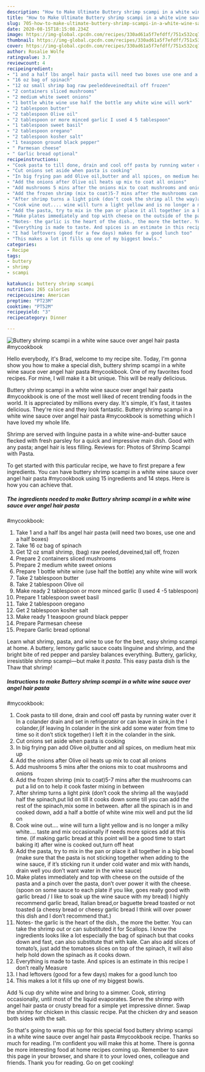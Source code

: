 ```yaml
---
description: "How to Make Ultimate Buttery shrimp scampi in a white wine sauce over angel hair pasta #mycookbook"
title: "How to Make Ultimate Buttery shrimp scampi in a white wine sauce over angel hair pasta #mycookbook"
slug: 705-how-to-make-ultimate-buttery-shrimp-scampi-in-a-white-wine-sauce-over-angel-hair-pasta-mycookbook
date: 2020-08-15T18:15:08.234Z
image: https://img-global.cpcdn.com/recipes/330ad61a5f7efdff/751x532cq70/buttery-shrimp-scampi-in-a-white-wine-sauce-over-angel-hair-pasta-mycookbook-recipe-main-photo.jpg
thumbnail: https://img-global.cpcdn.com/recipes/330ad61a5f7efdff/751x532cq70/buttery-shrimp-scampi-in-a-white-wine-sauce-over-angel-hair-pasta-mycookbook-recipe-main-photo.jpg
cover: https://img-global.cpcdn.com/recipes/330ad61a5f7efdff/751x532cq70/buttery-shrimp-scampi-in-a-white-wine-sauce-over-angel-hair-pasta-mycookbook-recipe-main-photo.jpg
author: Rosalie Wolfe
ratingvalue: 3.7
reviewcount: 4
recipeingredient:
- "1 and a half lbs angel hair pasta will need two boxes use one and a half boxes"
- "16 oz bag of spinach"
- "12 oz small shrimp bag raw peeleddeveinedtail off frozen"
- "2 containers sliced mushrooms"
- "2 medium white sweet onions"
- "1 bottle white wine use half the bottle any white wine will work"
- "2 tablespoon butter"
- "2 tablespoon Olive oil"
- "2 tablespoon or more minced garlic I used 4 5 tablespoon"
- "1 tablespoon sweet basil"
- "2 tablespoon oregano"
- "2 tablespoon kosher salt"
- "1 teaspoon ground black pepper"
- " Parmesan cheese"
- " Garlic bread optional"
recipeinstructions:
- "Cook pasta to till done, drain and cool off pasta by running water over it In a colander drain and set in refrigerator or can leave in sink,in the I colander,(if leaving In colander in the sink add some water from time to time so it don’t stick together) I left it in the colander in the sink."
- "Cut onions set aside when pasta is cooking"
- "In big frying pan add Olive oil,butter and all spices, on medium heat mix up"
- "Add the onions after Olive oil heats up mix to coat all onions"
- "Add mushrooms 5 mins after the onions mix to coat mushrooms and onions"
- "Add the frozen shrimp (mix to coat)5-7 mins after the mushrooms can put a lid on to help it cook faster mixing in between"
- "After shrimp turns a light pink (don’t cook the shrimp all the way)add half the spinach,put lid on till it cooks down some till you can add the rest of the spinach,mix some in between. after all the spinach is in and cooked down, add a half a bottle of white wine mix well and put the lid on"
- "Cook wine out.... wine will turn a light yellow and is no longer a milky white.... taste and mix occasionally if needs more spices add at this time. (if making garlic bread at this point will be a good time to start baking it) after wine is cooked out,turn off heat"
- "Add the pasta, try to mix in the pan or place it all together in a big bowl (make sure that the pasta is not sticking together when adding to the wine sauce, if it’s sticking run it under cold water and mix with hands, drain well you don’t want water in the wine sauce)"
- "Make plates immediately and top with cheese on the outside of the pasta and a pinch over the pasta, don’t over power it with the cheese. (spoon on some sauce to each plate if you like, goes really good with garlic bread / I like to soak up the wine sauce with my bread) I highly recommend garlic bread, Italian bread,or baguette bread toasted or not toasted (a cheesy bread or cheesy garlic bread I think will over power this dish and I don’t recommend that.)"
- "Notes- the garlic is the heart of the dish., the more the better. You can take the shrimp out or can substituted it for Scallops. I know the ingredients looks like a lot especially the bag of spinach but that cooks down and fast, can also substitute that with kale. Can also add slices of tomato’s, just add the tomatoes slices on top of the spinach, it will also help hold down the spinach as it cooks down."
- "Everything is made to taste. And spices is an estimate in this recipe I don’t really Measure"
- "I had leftovers (good for a few days) makes for a good lunch too"
- "This makes a lot it fills up one of my biggest bowls."
categories:
- Recipe
tags:
- buttery
- shrimp
- scampi

katakunci: buttery shrimp scampi 
nutrition: 265 calories
recipecuisine: American
preptime: "PT23M"
cooktime: "PT52M"
recipeyield: "3"
recipecategory: Dinner

---
```



![Buttery shrimp scampi in a white wine sauce over angel hair pasta
#mycookbook](https://img-global.cpcdn.com/recipes/330ad61a5f7efdff/751x532cq70/buttery-shrimp-scampi-in-a-white-wine-sauce-over-angel-hair-pasta-mycookbook-recipe-main-photo.jpg)

Hello everybody, it's Brad, welcome to my recipe site. Today, I'm gonna show you how to make a special dish, buttery shrimp scampi in a white wine sauce over angel hair pasta
#mycookbook. One of my favorites food recipes. For mine, I will make it a bit unique. This will be really delicious.

Buttery shrimp scampi in a white wine sauce over angel hair pasta
#mycookbook is one of the most well liked of recent trending foods in the world. It is appreciated by millions every day. It's simple, it's fast, it tastes delicious. They're nice and they look fantastic. Buttery shrimp scampi in a white wine sauce over angel hair pasta
#mycookbook is something which I have loved my whole life.

Shrimp are served with linguine pasta in a white wine-and-butter sauce flecked with fresh parsley for a quick and impressive main dish. Good with any pasta; angel hair is less filling. Reviews for: Photos of Shrimp Scampi with Pasta.


To get started with this particular recipe, we have to first prepare a few ingredients. You can have buttery shrimp scampi in a white wine sauce over angel hair pasta
#mycookbook using 15 ingredients and 14 steps. Here is how you can achieve that.

<!--inarticleads1-->

##### The ingredients needed to make Buttery shrimp scampi in a white wine sauce over angel hair pasta
#mycookbook:

1. Take 1 and a half lbs angel hair pasta (will need two boxes, use one and a half boxes)
1. Take 16 oz bag of spinach
1. Get 12 oz small shrimp, (bag) raw peeled,deveined,tail off, frozen
1. Prepare 2 containers sliced mushrooms
1. Prepare 2 medium white sweet onions
1. Prepare 1 bottle white wine (use half the bottle) any white wine will work
1. Take 2 tablespoon butter
1. Take 2 tablespoon Olive oil
1. Make ready 2 tablespoon or more minced garlic (I used 4 -5 tablespoon)
1. Prepare 1 tablespoon sweet basil
1. Take 2 tablespoon oregano
1. Get 2 tablespoon kosher salt
1. Make ready 1 teaspoon ground black pepper
1. Prepare  Parmesan cheese
1. Prepare  Garlic bread optional


Learn what shrimp, pasta, and wine to use for the best, easy shrimp scampi at home. A buttery, lemony garlic sauce coats linguine and shrimp, and the bright bite of red pepper and parsley balances everything. Buttery, garlicky, irresistible shrimp scampi—but make it *pasta*. This easy pasta dish is the Thaw that shrimp! 

<!--inarticleads2-->

##### Instructions to make Buttery shrimp scampi in a white wine sauce over angel hair pasta
#mycookbook:

1. Cook pasta to till done, drain and cool off pasta by running water over it In a colander drain and set in refrigerator or can leave in sink,in the I colander,(if leaving In colander in the sink add some water from time to time so it don’t stick together) I left it in the colander in the sink.
1. Cut onions set aside when pasta is cooking
1. In big frying pan add Olive oil,butter and all spices, on medium heat mix up
1. Add the onions after Olive oil heats up mix to coat all onions
1. Add mushrooms 5 mins after the onions mix to coat mushrooms and onions
1. Add the frozen shrimp (mix to coat)5-7 mins after the mushrooms can put a lid on to help it cook faster mixing in between
1. After shrimp turns a light pink (don’t cook the shrimp all the way)add half the spinach,put lid on till it cooks down some till you can add the rest of the spinach,mix some in between. after all the spinach is in and cooked down, add a half a bottle of white wine mix well and put the lid on
1. Cook wine out.... wine will turn a light yellow and is no longer a milky white.... taste and mix occasionally if needs more spices add at this time. (if making garlic bread at this point will be a good time to start baking it) after wine is cooked out,turn off heat
1. Add the pasta, try to mix in the pan or place it all together in a big bowl (make sure that the pasta is not sticking together when adding to the wine sauce, if it’s sticking run it under cold water and mix with hands, drain well you don’t want water in the wine sauce)
1. Make plates immediately and top with cheese on the outside of the pasta and a pinch over the pasta, don’t over power it with the cheese. (spoon on some sauce to each plate if you like, goes really good with garlic bread / I like to soak up the wine sauce with my bread) I highly recommend garlic bread, Italian bread,or baguette bread toasted or not toasted (a cheesy bread or cheesy garlic bread I think will over power this dish and I don’t recommend that.)
1. Notes- the garlic is the heart of the dish., the more the better. You can take the shrimp out or can substituted it for Scallops. I know the ingredients looks like a lot especially the bag of spinach but that cooks down and fast, can also substitute that with kale. Can also add slices of tomato’s, just add the tomatoes slices on top of the spinach, it will also help hold down the spinach as it cooks down.
1. Everything is made to taste. And spices is an estimate in this recipe I don’t really Measure
1. I had leftovers (good for a few days) makes for a good lunch too
1. This makes a lot it fills up one of my biggest bowls.


Add ¾ cup dry white wine and bring to a simmer. Cook, stirring occasionally, until most of the liquid evaporates. Serve the shrimp with angel hair pasta or crusty bread for a simple yet impressive dinner. Swap the shrimp for chicken in this classic recipe. Pat the chicken dry and season both sides with the salt. 

So that's going to wrap this up for this special food buttery shrimp scampi in a white wine sauce over angel hair pasta
#mycookbook recipe. Thanks so much for reading. I'm confident you will make this at home. There is gonna be more interesting food at home recipes coming up. Remember to save this page in your browser, and share it to your loved ones, colleague and friends. Thank you for reading. Go on get cooking!
